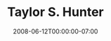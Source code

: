 ---
title: Taylor S. Hunter
date: 2008-06-12T00:00:00-07:00
tags:
  - eagle
description:
draft: false
---